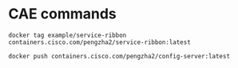 # CAE commands

```shell
docker tag example/service-ribbon containers.cisco.com/pengzha2/service-ribbon:latest

docker push containers.cisco.com/pengzha2/config-server:latest
```
